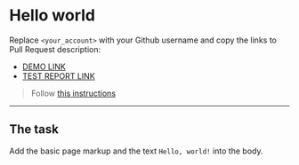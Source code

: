 # Hello world
Replace `<your_account>` with your Github username and copy the links to Pull Request description:
- [DEMO LINK](https://amitpatiljc.github.io/layout_hello-world/)
- [TEST REPORT LINK](https://amitpatiljc.github.io/layout_hello-world/report/html_report/)

> Follow [this instructions](https://mate-academy.github.io/layout_task-guideline/#how-to-solve-the-layout-tasks-on-github)
___

## The task
Add the basic page markup and the text `Hello, world!` into the body.
